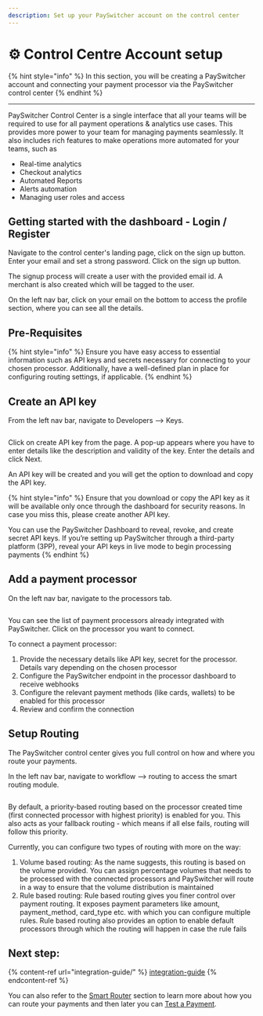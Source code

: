 ```yaml
---
description: Set up your PaySwitcher account on the control center
---
```


# ⚙️ Control Centre Account setup

{% hint style="info" %}
In this section, you will be creating a PaySwitcher account and connecting your payment processor via the PaySwitcher control center
{% endhint %}

***

PaySwitcher Control Center is a single interface that all your teams will be required to use for all payment operations & analytics use cases. This provides more power to your team for managing payments seamlessly. It also includes rich features to make operations more automated for your teams, such as

* Real-time analytics
* Checkout analytics
* Automated Reports
* Alerts automation
* Managing user roles and access

## Getting started with the dashboard - Login / Register

Navigate to the control center's landing page, click on the sign up button. Enter your email and set a strong password. Click on the sign up button.

The signup process will create a user with the provided email id. A merchant is also created which will be tagged to the user.

On the left nav bar, click on your email on the bottom to access the profile section, where you can see all the details.

## Pre-Requisites <a href="#user-content-create-an-api-key" id="user-content-create-an-api-key"></a>

{% hint style="info" %}
Ensure you have easy access to essential information such as API keys and secrets necessary for connecting to your chosen processor. Additionally, have a well-defined plan in place for configuring routing settings, if applicable.
{% endhint %}

## Create an API key <a href="#user-content-create-an-api-key" id="user-content-create-an-api-key"></a>

From the left nav bar, navigate to Developers --> Keys.

<figure><img src="../.gitbook/assets/API Key (1).gif" alt=""><figcaption></figcaption></figure>

Click on create API key from the page. A pop-up appears where you have to enter details like the description and validity of the key. Enter the details and click Next.

An API key will be created and you will get the option to download and copy the API key.

{% hint style="info" %}
Ensure that you download or copy the API key as it will be available only once through the dashboard for security reasons. In case you miss this, please create another API key.

You can use the PaySwitcher Dashboard to reveal, revoke, and create secret API keys. If you’re setting up PaySwitcher through a third-party platform (3PP), reveal your API keys in live mode to begin processing payments
{% endhint %}

## Add a payment processor

On the left nav bar, navigate to the processors tab.

<figure><img src="../.gitbook/assets/Processor.gif" alt=""><figcaption></figcaption></figure>

You can see the list of payment processors already integrated with PaySwitcher. Click on the processor you want to connect.

To connect a payment processor:

1. Provide the necessary details like API key, secret for the processor. Details vary depending on the chosen processor
2. Configure the PaySwitcher endpoint in the processor dashboard to receive webhooks
3. Configure the relevant payment methods (like cards, wallets) to be enabled for this processor
4. Review and confirm the connection

## Setup Routing

The PaySwitcher control center gives you full control on how and where you route your payments.

In the left nav bar, navigate to workflow --> routing to access the smart routing module.

<figure><img src="../.gitbook/assets/Routing.gif" alt=""><figcaption></figcaption></figure>

By default, a priority-based routing based on the processor created time (first connected processor with highest priority) is enabled for you. This also acts as your fallback routing - which means if all else fails, routing will follow this priority.

Currently, you can configure two types of routing with more on the way:

1. Volume based routing: As the name suggests, this routing is based on the volume provided. You can assign percentage volumes that needs to be processed with the connected processors and PaySwitcher will route in a way to ensure that the volume distribution is maintained
2. Rule based routing: Rule based routing gives you finer control over payment routing. It exposes payment parameters like amount, payment\_method, card\_type etc. with which you can configure multiple rules. Rule based routing also provides an option to enable default processors through which the routing will happen in case the rule fails

## **Next step:**

{% content-ref url="integration-guide/" %}
[integration-guide](integration-guide/)
{% endcontent-ref %}

You can also refer to the [Smart Router](../features/merchant-controls/smart-router/) section to learn more about how you can route your payments and then later you can [Test a Payment](../payswitcher-cloud/broken-reference/).
